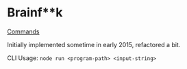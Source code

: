# Brainf\*\*k

[Commands](https://en.wikipedia.org/wiki/Brainfuck#Commands)

Initially implemented sometime in early 2015, refactored a bit.

CLI Usage: `node run <program-path> <input-string>`
